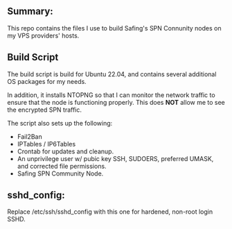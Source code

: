 ## **Summary:**
This repo contains the files I use to build Safing's SPN Connunity nodes on my VPS providers' hosts.

## **Build Script**
The build script is build for Ubuntu 22.04, and contains several additional OS packages for my needs.

In addition, it installs NTOPNG so that I can monitor the network traffic to ensure that the node is functioning properly.  This does **NOT** allow me to see the encrypted SPN traffic.

The script also sets up the following:
  - Fail2Ban
  - IPTables / IP6Tables
  - Crontab for updates and cleanup.
  - An unprivilege user w/ pubic key SSH, SUDOERS, preferred UMASK, and corrected file permissions.
  - Safing SPN Community Node.

## **sshd_config:**

Replace /etc/ssh/sshd_config with this one for hardened, non-root login SSHD.
